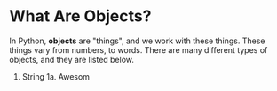# What Are Objects?

In Python, **objects** are "things", and we work with these things. These things vary from numbers, to words. There are many different types of objects, and they are listed below.

1. String
1a. Awesom


